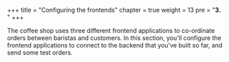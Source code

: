+++
title = "Configuring the frontends"
chapter = true
weight = 13
pre = "<b>3. </b>"
+++

The coffee shop uses three different frontend applications to co-ordinate orders between baristas and customers. In this section, you'll configure the frontend applications to connect to the backend that you've built so far, and send some test orders.
